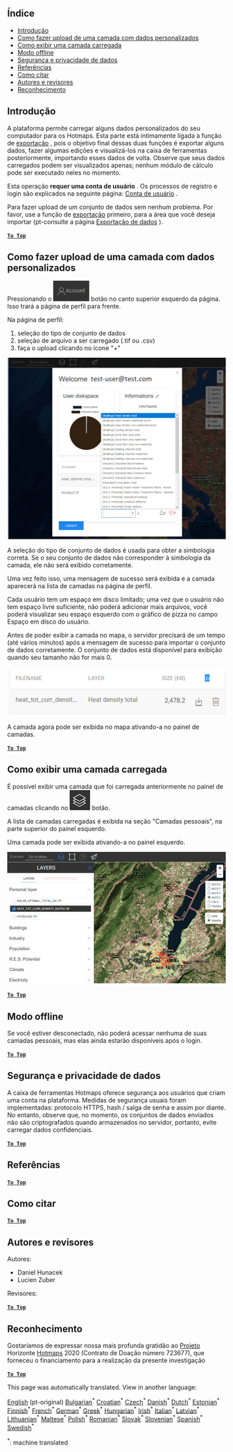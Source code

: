 <h2> Índice </h2><ul><li> <a href="#Introduction">Introdução</a> </li><li> <a href="#How-to-upload-a-layer-with-custom-data">Como fazer upload de uma camada com dados personalizados</a> </li><li> <a href="#How-to-display-an-uploaded-layer">Como exibir uma camada carregada</a> </li><li> <a href="#Offline-mode">Modo offline</a> </li><li> <a href="#Data-security-and-privacy">Segurança e privacidade de dados</a> </li><li> <a href="#References">Referências</a> </li><li> <a href="#How-to-cite">Como citar</a> </li><li> <a href="#Authors-and-reviewers">Autores e revisores</a> </li><li> <a href="#Acknowledgement">Reconhecimento</a> </li></ul><h2> Introdução </h2><p> A plataforma permite carregar alguns dados personalizados do seu computador para os Hotmaps. Esta parte está intimamente ligada à função de <a href="Data-export-functionalities">exportação</a> , pois o objetivo final dessas duas funções é exportar alguns dados, fazer algumas edições e visualizá-los na caixa de ferramentas posteriormente, importando esses dados de volta. Observe que seus dados carregados podem ser visualizados apenas; nenhum módulo de cálculo pode ser executado neles no momento. </p><p> Esta operação <strong>requer uma conta de usuário</strong> . Os processos de registro e login são explicados na seguinte página: <a href="Introduction-to-user-interface#Connect">Conta de usuário</a> . </p><p> Para fazer upload de um conjunto de dados sem nenhum problema. Por favor, use a função de <a href="Data-export-functionalities">exportação</a> primeiro, para a área que você deseja importar (pt-consulte a página <a href="Data-export-functionalities">Exportação de dados</a> ). </p><p><ins> <code><strong><a href="#table-of-contents">To Top</a></strong></code> </ins> </p><h2> Como fazer upload de uma camada com dados personalizados </h2><p> Pressionando o <img alt="botão conta" src="images/account-btn.png"/> botão no canto superior esquerdo da página. Isso trará a página de perfil para frente. </p><p> Na página de perfil: </p><ol><li> seleção do tipo de conjunto de dados </li><li> seleção de arquivo a ser carregado (.tif ou .csv) </li><li> faça o upload clicando no ícone &quot;+&quot; </li></ol><p><img alt="upload da página de perfil" src="images/profile-upload.png"/></p><p> A seleção do tipo de conjunto de dados é usada para obter a simbologia correta. Se o seu conjunto de dados não corresponder à simbologia da camada, ele não será exibido corretamente. </p><p> Uma vez feito isso, uma mensagem de sucesso será exibida e a camada aparecerá na lista de camadas na página de perfil. </p><p> Cada usuário tem um espaço em disco limitado; uma vez que o usuário não tem espaço livre suficiente, não poderá adicionar mais arquivos, você poderá visualizar seu espaço esquerdo com o gráfico de pizza no campo Espaço em disco do usuário. </p><p> Antes de poder exibir a camada no mapa, o servidor precisará de um tempo (até vários minutos) após a mensagem de sucesso para importar o conjunto de dados corretamente. O conjunto de dados está disponível para exibição quando seu tamanho não for mais 0. </p><p><img alt="envio completo" src="images/upload_complete.png"/></p><p> A camada agora pode ser exibida no mapa ativando-a no painel de camadas. </p><p><ins> <code><strong><a href="#table-of-contents">To Top</a></strong></code> </ins> </p><h2> Como exibir uma camada carregada </h2><p> É possível exibir uma camada que foi carregada anteriormente no painel de camadas clicando no <img alt="botão de camadas" src="images/layers-btn.png"/> botão. </p><p> A lista de camadas carregadas é exibida na seção &quot;Camadas pessoais&quot;, na parte superior do painel esquerdo. </p><p> Uma camada pode ser exibida ativando-a no painel esquerdo. </p><p><img alt="fazer upload da camada de exibição" src="images/upload-layers.png"/></p><p><ins> <code><strong><a href="#table-of-contents">To Top</a></strong></code> </ins> </p><h2> Modo offline </h2><p> Se você estiver desconectado, não poderá acessar nenhuma de suas camadas pessoais, mas elas ainda estarão disponíveis após o login. </p><p><ins> <code><strong><a href="#table-of-contents">To Top</a></strong></code> </ins> </p><h2> Segurança e privacidade de dados </h2><p> A caixa de ferramentas Hotmaps oferece segurança aos usuários que criam uma conta na plataforma. Medidas de segurança usuais foram implementadas: protocolo HTTPS, hash / salga de senha e assim por diante. No entanto, observe que, no momento, os conjuntos de dados enviados não são criptografados quando armazenados no servidor, portanto, evite carregar dados confidenciais. </p><p><ins> <code><strong><a href="#table-of-contents">To Top</a></strong></code> </ins> </p><h2> Referências </h2><p><ins> <code><strong><a href="#table-of-contents">To Top</a></strong></code> </ins> </p><h2> Como citar </h2><p><ins> <code><strong><a href="#table-of-contents">To Top</a></strong></code> </ins> </p><h2> Autores e revisores </h2><p> Autores: </p><ul><li> Daniel Hunacek </li><li> Lucien Zuber </li></ul><p> Revisores: </p><p><ins> <code><strong><a href="#table-of-contents">To Top</a></strong></code> </ins> </p><h2> Reconhecimento </h2><p> Gostaríamos de expressar nossa mais profunda gratidão ao <a href="https://www.hotmaps-project.eu">Projeto</a> Horizonte <a href="https://www.hotmaps-project.eu">Hotmaps</a> 2020 (Contrato de Doação número 723677), que forneceu o financiamento para a realização da presente investigação </p><p><ins> <code><strong><a href="#table-of-contents">To Top</a></strong></code> </ins> </p>

This page was automatically translated. View in another language:

[English](../en/Data-upload-functionalities.md) (pt-original) [Bulgarian](../bg/Data-upload-functionalities.md)<sup>\*</sup> [Croatian](../hr/Data-upload-functionalities.md)<sup>\*</sup> [Czech](../cs/Data-upload-functionalities.md)<sup>\*</sup> [Danish](../da/Data-upload-functionalities.md)<sup>\*</sup> [Dutch](../nl/Data-upload-functionalities.md)<sup>\*</sup> [Estonian](../et/Data-upload-functionalities.md)<sup>\*</sup> [Finnish](../fi/Data-upload-functionalities.md)<sup>\*</sup> [French](../fr/Data-upload-functionalities.md)<sup>\*</sup> [German](../de/Data-upload-functionalities.md)<sup>\*</sup> [Greek](../el/Data-upload-functionalities.md)<sup>\*</sup> [Hungarian](../hu/Data-upload-functionalities.md)<sup>\*</sup> [Irish](../ga/Data-upload-functionalities.md)<sup>\*</sup> [Italian](../it/Data-upload-functionalities.md)<sup>\*</sup> [Latvian](../lv/Data-upload-functionalities.md)<sup>\*</sup> [Lithuanian](../lt/Data-upload-functionalities.md)<sup>\*</sup> [Maltese](../mt/Data-upload-functionalities.md)<sup>\*</sup> [Polish](../pl/Data-upload-functionalities.md)<sup>\*</sup>  [Romanian](../ro/Data-upload-functionalities.md)<sup>\*</sup> [Slovak](../sk/Data-upload-functionalities.md)<sup>\*</sup> [Slovenian](../sl/Data-upload-functionalities.md)<sup>\*</sup> [Spanish](../es/Data-upload-functionalities.md)<sup>\*</sup> [Swedish](../sv/Data-upload-functionalities.md)<sup>\*</sup> 

<sup>\*</sup>: machine translated
